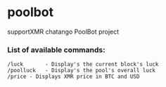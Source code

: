 # poolbot
supportXMR chatango PoolBot project

### List of available commands:
```
/luck		- Display's the current block's luck
/poolluck	- Display's the pool's overall luck
/price - Displays XMR price in BTC and USD
```